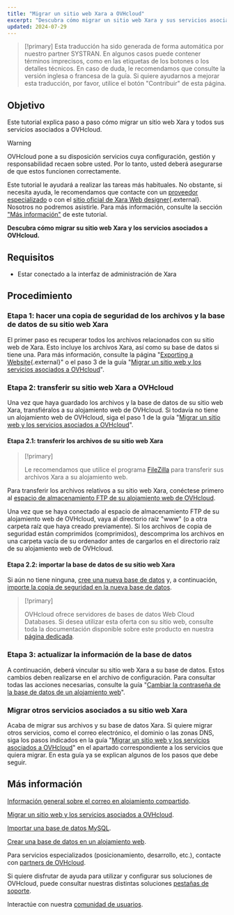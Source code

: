 ```yaml
---
title: "Migrar un sitio web Xara a OVHcloud"
excerpt: "Descubra cómo migrar un sitio web Xara y sus servicios asociados a OVHcloud"
updated: 2024-07-29
---
```


> [!primary]
> Esta traducción ha sido generada de forma automática por nuestro partner SYSTRAN. En algunos casos puede contener términos imprecisos, como en las etiquetas de los botones o los detalles técnicos. En caso de duda, le recomendamos que consulte la versión inglesa o francesa de la guía. Si quiere ayudarnos a mejorar esta traducción, por favor, utilice el botón "Contribuir" de esta página.
>

## Objetivo

Este tutorial explica paso a paso cómo migrar un sitio web Xara y todos sus servicios asociados a OVHcloud.

> [!warning]
>
> OVHcloud pone a su disposición servicios cuya configuración, gestión y responsabilidad recaen sobre usted. Por lo tanto, usted deberá asegurarse de que estos funcionen correctamente.
>
> Este tutorial le ayudará a realizar las tareas más habituales. No obstante, si necesita ayuda, le recomendamos que contacte con un [proveedor especializado](/links/partner) o con el [sitio oficial de Xara Web designer](https://www.xara.com/webdesigner-plus/){.external}. Nosotros no podremos asistirle. Para más información, consulte la sección ["Más información"](#go-further) de este tutorial.
>

**Descubra cómo migrar su sitio web Xara y los servicios asociados a OVHcloud.**

## Requisitos

- Estar conectado a la interfaz de administración de Xara

## Procedimiento

### Etapa 1: hacer una copia de seguridad de los archivos y la base de datos de su sitio web Xara

El primer paso es recuperar todos los archivos relacionados con su sitio web de Xara. Esto incluye los archivos Xara, así como su base de datos si tiene una. Para más información, consulte la página "[Exporting a Website](https://webdesigner.xara.com/bhavtest/test1/xara_desktop/product_support/web_features/exporting_website.html?rhhlterm=website){.external}" o el paso 3 de la guía "[Migrar un sitio web y los servicios asociados a OVHcloud](/pages/web_cloud/web_hosting/hosting_migrating_to_ovh)".

### Etapa 2: transferir su sitio web Xara a OVHcloud

Una vez que haya guardado los archivos y la base de datos de su sitio web Xara, transfiéralos a su alojamiento web de OVHcloud. Si todavía no tiene un alojamiento web de OVHcloud, siga el paso 1 de la guía "[Migrar un sitio web y los servicios asociados a OVHcloud](/pages/web_cloud/web_hosting/hosting_migrating_to_ovh)".

#### Etapa 2.1: transferir los archivos de su sitio web Xara

> [!primary]
>
> Le recomendamos que utilice el programa [FileZilla](/pages/web_cloud/web_hosting/ftp_filezilla_user_guide) para transferir sus archivos Xara a su alojamiento web.
>

Para transferir los archivos relativos a su sitio web Xara, conéctese primero al [espacio de almacenamiento FTP de su alojamiento web de OVHcloud](/pages/web_cloud/web_hosting/ftp_connection).

Una vez que se haya conectado al espacio de almacenamiento FTP de su alojamiento web de OVHcloud, vaya al directorio raíz "www" (o a otra carpeta raíz que haya creado previamente). Si los archivos de copia de seguridad están comprimidos (comprimidos), descomprima los archivos en una carpeta vacía de su ordenador antes de cargarlos en el directorio raíz de su alojamiento web de OVHcloud.

#### Etapa 2.2: importar la base de datos de su sitio web Xara

Si aún no tiene ninguna, [cree una nueva base de datos](/pages/web_cloud/web_hosting/sql_create_database) y, a continuación, [importe la copia de seguridad en la nueva base de datos](/pages/web_cloud/web_hosting/sql_importing_mysql_database).

> [!primary]
>
> OVHcloud ofrece servidores de bases de datos Web Cloud Databases. Si desea utilizar esta oferta con su sitio web, consulte toda la documentación disponible sobre este producto en nuestra [página dedicada](/links/web/databases).
>

### Etapa 3: actualizar la información de la base de datos

A continuación, deberá vincular su sitio web Xara a su base de datos. Estos cambios deben realizarse en el archivo de configuración. Para consultar todas las acciones necesarias, consulte la guía "[Cambiar la contraseña de la base de datos de un alojamiento web](/pages/web_cloud/web_hosting/sql_change_password)".

### Migrar otros servicios asociados a su sitio web Xara

Acaba de migrar sus archivos y su base de datos Xara. Si quiere migrar otros servicios, como el correo electrónico, el dominio o las zonas DNS, siga los pasos indicados en la guía "[Migrar un sitio web y los servicios asociados a OVHcloud](/pages/web_cloud/web_hosting/hosting_migrating_to_ovh)" en el apartado correspondiente a los servicios que quiera migrar. En esta guía ya se explican algunos de los pasos que debe seguir.

## Más información <a name="go-further"></a>

[Información general sobre el correo en alojamiento compartido](/pages/web_cloud/email_and_collaborative_solutions/mx_plan/email_generalities).

[Migrar un sitio web y los servicios asociados a OVHcloud](/pages/web_cloud/web_hosting/hosting_migrating_to_ovh).

[Importar una base de datos MySQL](/pages/web_cloud/web_hosting/sql_importing_mysql_database).

[Crear una base de datos en un alojamiento web](/pages/web_cloud/web_hosting/sql_create_database).
 
Para servicios especializados (posicionamiento, desarrollo, etc.), contacte con [partners de OVHcloud](/links/partner).
 
Si quiere disfrutar de ayuda para utilizar y configurar sus soluciones de OVHcloud, puede consultar nuestras distintas soluciones [pestañas de soporte](/links/support).
 
Interactúe con nuestra [comunidad de usuarios](/links/community).
